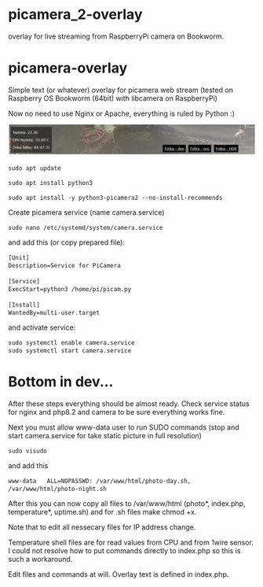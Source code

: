 # picamera_2-overlay
overlay for live streaming from RaspberryPi camera on Bookworm.

# picamera-overlay
Simple text (or whatever) overlay for picamera web stream (tested on Raspberry OS Bookworm (64bit) with libcamera on RaspberryPi)

Now no need to use Nginx or Apache, everything is ruled by Python :)

![screenshot](https://github.com/vitasrutek/picamera-overlay/blob/main/screenshot.PNG)

```
sudo apt update
```
```
sudo apt install python3
```
```
sudo apt install -y python3-picamera2 --no-install-recommends
```

Create picamera service (name camera.service)
```
sudo nano /etc/systemd/system/camera.service
```

and add this (or copy prepared file):
```
[Unit]
Description=Service for PiCamera

[Service]
ExecStart=python3 /home/pi/picam.py

[Install]
WantedBy=multi-user.target
```
and activate service:
```
sudo systemctl enable camera.service
sudo systemctl start camera.service
```

# Bottom in dev...


After these steps everything should be almost ready.
Check service status for nginx and php8.2 and camera to be sure everything works fine.

Next you must allow www-data user to run SUDO commands (stop and start camera.service for take static picture in full resolution)
```
sudo visudo
```
and add this
```
www-data   ALL=NOPASSWD: /var/www/html/photo-day.sh, /var/www/html/photo-night.sh
```


After this you can now copy  all files to /var/www/html (photo*, index.php, temperature*, uptime.sh) and for .sh files make chmod +x.

Note that to edit all nessecary files for IP address change.

Temperature shell files are for read values from CPU and from 1wire sensor. I could not resolve how to put commands directly to index.php so this is such a workaround.

Edit files and commands at will. Overlay text is defined in index.php.
